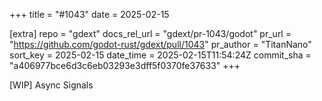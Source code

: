 +++
title = "#1043"
date = 2025-02-15

[extra]
repo = "gdext"
docs_rel_url = "gdext/pr-1043/godot"
pr_url = "https://github.com/godot-rust/gdext/pull/1043"
pr_author = "TitanNano"
sort_key = 2025-02-15
date_time = 2025-02-15T11:54:24Z
commit_sha = "a406977bce6d3c6eb03293e3dff5f0370fe37633"
+++

[WIP] Async Signals
